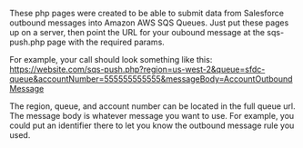 These php pages were created to be able to submit data from Salesforce outbound messages into Amazon AWS SQS Queues. Just put these pages up on a server, then point the URL for your oubound message at the sqs-push.php page with the required params.

For example, your call should look something like this:
https://website.com/sqs-push.php?region=us-west-2&queue=sfdc-queue&accountNumber=555555555555&messageBody=AccountOutboundMessage

The region, queue, and account number can be located in the full queue url. The message body is whatever message you want to use. For example, you could put an identifier there to let you know the outbound message rule you used.